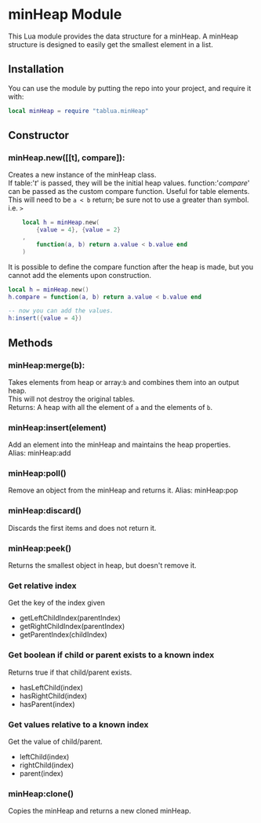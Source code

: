 # minHeap Module
This Lua module provides the data structure for a minHeap.  A minHeap structure is designed to easily get the smallest element in a list.


## Installation
You can use the module by putting the repo into your project, and require it with:
```lua
local minHeap = require "tablua.minHeap"
```

## Constructor

### minHeap.new([[t], compare]):
Creates a new instance of the minHeap class.  
If table:'*t*' is passed, they will be the initial heap values.
function:'*compare*' can be passed as the custom compare function.  Useful for table elements.  This will need to be `a < b` return; be sure not to use a greater than symbol. i.e. `>`

```lua
	local h = minHeap.new(
		{value = 4}, {value = 2}
	,
		function(a, b) return a.value < b.value end
	)
```

It is possible to define the compare function after the heap is made, but you cannot add the elements upon construction.

```lua
local h = minHeap.new()
h.compare = function(a, b) return a.value < b.value end

-- now you can add the values.
h:insert({value = 4})
```

## Methods

### minHeap:merge(b):
Takes elements from heap or array:`b` and combines them into an output heap.  
This will not destroy the original tables.  
Returns: A heap with all the element of `a` and the elements of `b`.  


### minHeap:insert(element)
Add an element into the minHeap and maintains the heap properties.  
Alias: minHeap:add

### minHeap:poll()
Remove an object from the minHeap and returns it.
Alias: minHeap:pop

### minHeap:discard()
Discards the first items and does not return it.

### minHeap:peek()
Returns the smallest object in heap, but doesn't remove it.

### Get relative index
Get the key of the index given
- getLeftChildIndex(parentIndex)  
- getRightChildIndex(parentIndex)  
- getParentIndex(childIndex)  

### Get boolean if child or parent exists to a known index
Returns true if that child/parent exists.
- hasLeftChild(index)
- hasRightChild(index)
- hasParent(index)

### Get values relative to a known index
Get the value of child/parent.
- leftChild(index)
- rightChild(index)
- parent(index)

### minHeap:clone()
Copies the minHeap and returns a new cloned minHeap.